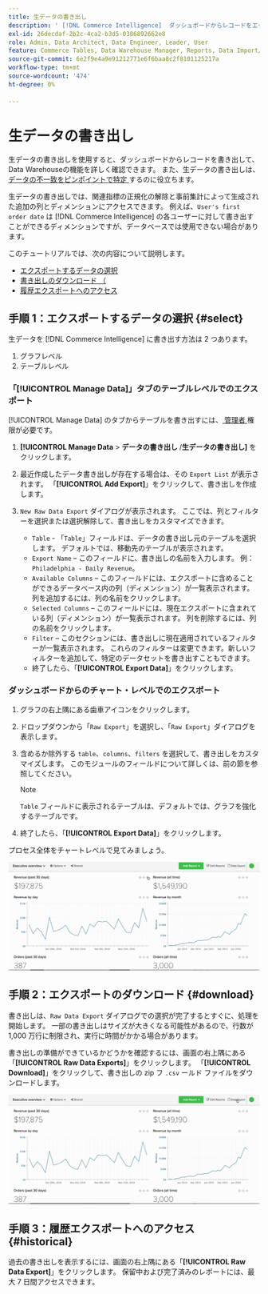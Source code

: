 ```yaml
---
title: 生データの書き出し
description: ' [!DNL Commerce Intelligence]  ダッシュボードからレコードをエクスポートして、Data Warehouseの機能を詳しく確認する方法を説明します。'
exl-id: 26decdaf-2b2c-4ca2-b3d5-0386892662e8
role: Admin, Data Architect, Data Engineer, Leader, User
feature: Commerce Tables, Data Warehouse Manager, Reports, Data Import/Export
source-git-commit: 6e2f9e4a9e91212771e6f6baa8c2f8101125217a
workflow-type: tm+mt
source-wordcount: '474'
ht-degree: 0%

---
```


# 生データの書き出し

生データの書き出しを使用すると、ダッシュボードからレコードを書き出して、Data Warehouseの機能を詳しく確認できます。 また、生データの書き出しは、[ データの不一致をピンポイントで特定 ](https://experienceleague.adobe.com/docs/commerce-knowledge-base/kb/troubleshooting/miscellaneous/using-data-exports-to-pinpoint-discrepancies.html) するのに役立ちます。

生データの書き出しでは、関連指標の正規化の解除と事前集計によって生成された追加の列とディメンションにアクセスできます。 例えば、`User's first order date` は [!DNL Commerce Intelligence] の各ユーザーに対して書き出すことができるディメンションですが、データベースでは使用できない場合があります。

このチュートリアルでは、次の内容について説明します。

* [エクスポートするデータの選択](#select)
* [書き出しのダウンロード （](#download)
* [履歴エクスポートへのアクセス](#historical)

## 手順 1：エクスポートするデータの選択 {#select}

生データを [!DNL Commerce Intelligence] に書き出す方法は 2 つあります。

1. グラフレベル
1. テーブルレベル

### 「[!UICONTROL Manage Data]」タブのテーブルレベルでのエクスポート

[!UICONTROL Manage Data] のタブからテーブルを書き出すには、[ 管理者 ](../administrator/user-management/user-management.md) 権限が必要です。

1. **[!UICONTROL Manage Data** > **&#x200B; データの書き出し &#x200B;**/**生データの書き出し]** をクリックします。
1. 最近作成したデータ書き出しが存在する場合は、その `Export List` が表示されます。 「**[!UICONTROL Add Export]**」をクリックして、書き出しを作成します。
1. `New Raw Data Export` ダイアログが表示されます。 ここでは、列とフィルターを選択または選択解除して、書き出しをカスタマイズできます。

   * `Table` - 「`Table`」フィールドは、データの書き出し元のテーブルを選択します。 デフォルトでは、移動先のテーブルが表示されます。
   * `Export Name` – このフィールドに、書き出しの名前を入力します。 例：`Philadelphia - Daily Revenue`。
   * `Available Columns` – このフィールドには、エクスポートに含めることができるデータベース内の列（ディメンション）が一覧表示されます。 列を追加するには、列の名前をクリックします。
   * `Selected Columns` – このフィールドには、現在エクスポートに含まれている列（ディメンション）が一覧表示されます。 列を削除するには、列の名前をクリックします。
   * `Filter` – このセクションには、書き出しに現在適用されているフィルターが一覧表示されます。 これらのフィルターは変更できます。新しいフィルターを追加して、特定のデータセットを書き出すこともできます。
   * 終了したら、「**[!UICONTROL Export Data]**」をクリックします。

### ダッシュボードからのチャート・レベルでのエクスポート

1. グラフの右上隅にある歯車アイコンをクリックします。

1. ドロップダウンから「`Raw Export`」を選択し、「`Raw Export`」ダイアログを表示します。

1. 含めるか除外する `table`、`columns`、`filters` を選択して、書き出しをカスタマイズします。 このモジュールのフィールドについて詳しくは、前の節を参照してください。

   >[!NOTE]
   >
   >`Table` フィールドに表示されるテーブルは、デフォルトでは、グラフを強化するテーブルです。

1. 終了したら、「**[!UICONTROL Export Data]**」をクリックします。

プロセス全体をチャートレベルで見てみましょう。

![](../assets/Chart-level_export.gif)

## 手順 2：エクスポートのダウンロード {#download}

書き出しは、`Raw Data Export` ダイアログでの選択が完了するとすぐに、処理を開始します。 一部の書き出しはサイズが大きくなる可能性があるので、行数が 1,000 万行に制限され、実行に時間がかかる場合があります。

書き出しの準備ができているかどうかを確認するには、画面の右上隅にある「**[!UICONTROL Raw Data Exports]**」をクリックします。 「**[!UICONTROL Download]**」をクリックして、書き出しの zip フ `.csv` ールド ファイルをダウンロードします。

![](../assets/Downloading_export.gif)

## 手順 3：履歴エクスポートへのアクセス {#historical}

過去の書き出しを表示するには、画面の右上隅にある「**[!UICONTROL Raw Data Export]**」をクリックします。 保留中および完了済みのレポートには、最大 7 日間アクセスできます。
